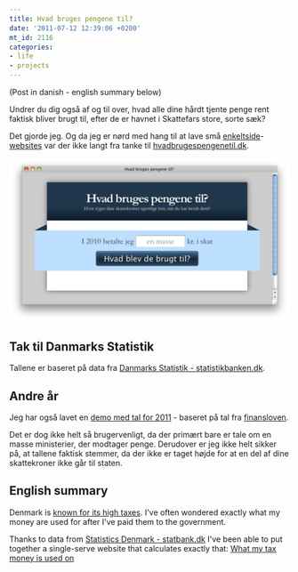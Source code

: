 ```yaml
---
title: Hvad bruges pengene til?
date: '2011-07-12 12:39:06 +0200'
mt_id: 2116
categories:
- life
- projects
---
```

(Post in danish - english summary below)

Undrer du dig også af og til over, hvad alle dine hårdt tjente penge rent faktisk bliver brugt til, efter de er havnet i Skattefars store, sorte sæk?

Det gjorde jeg. Og da jeg er nørd med hang til at lave små [enkeltside](https://mentalized.net/activity-indicators)-[websites](http://progresswars.com) var der ikke langt fra tanke til [hvadbrugespengenetil.dk](http://hvadbrugespengenetil.dk).

<a href="http://hvadbrugespengenetil.dk" title="Hvad bruges pengene til?"><img src="/files/journal/hvadbrugespengenetil/hvadbrugespengenetil.png" alt="Screenshot af hvadbrugespengenetil.dk" /></a>


## Tak til Danmarks Statistik

Tallene er baseret på data fra [Danmarks Statistik - statistikbanken.dk](http://www.statbank.dk/statbank5a/default.asp?w=1920).


## Andre år

Jeg har også lavet en [demo med tal for 2011](http://hvadbrugespengenetil.dk/?year=2011) - baseret på tal fra [finansloven](http://www.oes-cs.dk/olapdatabase/finanslov/index.cgi).

Det er dog ikke helt så brugervenligt, da der primært bare er tale om en masse ministerier, der modtager penge. Derudover er jeg ikke helt sikker på, at tallene faktisk stemmer, da der ikke er taget højde for at en del af dine skattekroner ikke går til staten.


## English summary

Denmark is [known for its high taxes](http://jp.dk/uknews/business/article1292920.ece). I've often wondered exactly what my money are used for after I've paid them to the government.

Thanks to data from [Statistics Denmark - statbank.dk](http://www.statbank.dk/statbank5a/default.asp?w=1920) I've been able to put together a single-serve website that calculates exactly that: [What my tax money is used on](http://hvadbrugespengenetil.dk)

